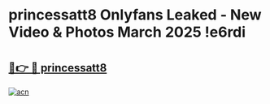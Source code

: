 # princessatt8 Onlyfans Leaked - New Video & Photos March 2025 !e6rdi

# <h2><a href="https://cig3uq.iuczelnia.edu.pl?title=princessatt8&ref=e6rdi">🔗👉 🔴 princessatt8</a></h2>

[![acn](https://github.com/user-attachments/assets/0f9c940e-d8b0-45ae-aac7-cd30a18b3e1c)](https://cig3uq.iuczelnia.edu.pl?title=princessatt8&ref=e6rdi)

